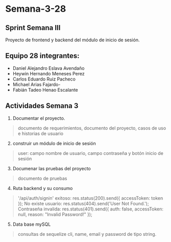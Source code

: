 # Semana-3-28

## Sprint Semana III

Proyecto de frontend y backend del módulo de inicio de sesión.

## Equipo 28 integrantes:

-	Daniel Alejandro Eslava Avendaño
-	Heywin Hernando Meneses Perez
-	Carlos Eduardo Ruiz Pacheco
-	Michael Arias Fajardo-
- Fabián Tadeo Henao Escalante

## Actividades Semana 3

1. Documentar el proyecto. 
> documento de requerimientos, documento del proyecto, casos de uso e historias de usuario
2. construir un módulo de inicio de sesión
> user: campo nombre de usuario, campo contraseña y botón inicio de sesión
3. Documenar las pruebas del proyecto
> documento de pruebas
4. Ruta backend y su consumo
> '/api/auth/signin'
> exitoso: res.status(200).send({ accessToken: token });
> No existe usuario: res.status(404).send('User Not Found.');
> Contraseña invalida: res.status(401).send({ auth: false, accessToken: null, reason:
"Invalid Password!" });
5. Data base mySQL 
> consultas de sequelize cli, name, email y password de tipo string. 

